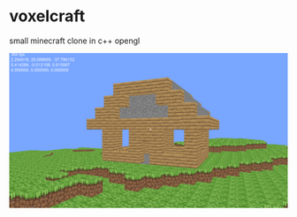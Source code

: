# voxelcraft
small minecraft clone in c++ opengl

![2024-09-15-09_14_03-screenshot.png](https://github.com/1stub/voxelcraft/blob/main/2024-09-15-09_14_03-screenshot.png)
